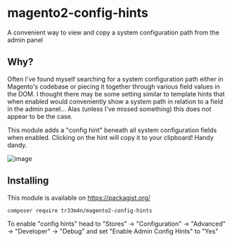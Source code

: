 # magento2-config-hints
A convenient way to view and copy a system configuration path from the admin panel

## Why?
Often I've found myself searching for a system configuration path either in Magento's codebase
or piecing it together through various field values in the DOM. I thought there may be some
setting similar to template hints that when enabled would conveniently show a system path in relation
to a field in the admin panel... Alas (unless I've missed something) this does not appear to be the case.

This module adds a "config hint" beneath all system configuration fields when enabled. Clicking on the hint will copy it to your clipboard! Handy dandy.

![image](https://user-images.githubusercontent.com/1771667/76466588-e3449180-63df-11ea-8a81-dc26bdb787bb.png)

## Installing
This module is available on https://packagist.org/
```shell script
composer require tr33m4n/magento2-config-hints
```
To enable "config hints" head to "Stores" -> "Configuration" -> "Advanced" -> "Developer" -> "Debug"
and set "Enable Admin Config Hints" to "Yes"
